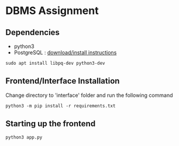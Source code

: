 # DBMS Assignment
## Dependencies
- python3  
- PostgreSQL : [download/install instructions](https://www.postgresql.org/download/linux/ubuntu/)
```
sudo apt install libpq-dev python3-dev
```
## Frontend/Interface Installation
Change directory to 'interface' folder and run the following command
```
python3 -m pip install -r requirements.txt
```
## Starting up the frontend
```
python3 app.py
```
